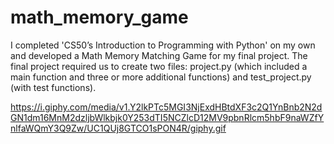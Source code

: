 # math_memory_game
I completed 'CS50’s Introduction to Programming with Python' on my own and developed a Math Memory Matching Game for my final project.
The final project required us to create two files: project.py (which included a main function and three or more additional functions) and test_project.py (with test functions).

https://i.giphy.com/media/v1.Y2lkPTc5MGI3NjExdHBtdXF3c2Q1YnBnb2N2dGN1dm16MnM2dzljbWlkbjk0Y253dTI5NCZlcD12MV9pbnRlcm5hbF9naWZfYnlfaWQmY3Q9Zw/UC1QUj8GTCO1sPON4R/giphy.gif
